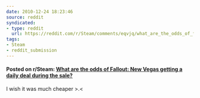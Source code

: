 ```yaml
---
date: 2010-12-24 18:23:46
source: reddit
syndicated:
- type: reddit
  url: https://reddit.com/r/Steam/comments/eqvjq/what_are_the_odds_of_fallout_new_vegas_getting_a/
tags:
- Steam
- reddit_submission
---
```


#### Posted on r/Steam: [What are the odds of Fallout: New Vegas getting a daily deal during the sale?](https://reddit.com/r/Steam/comments/eqvjq/what_are_the_odds_of_fallout_new_vegas_getting_a/)

I wish it was much cheaper >.<